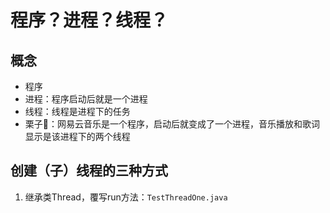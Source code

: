 # 程序？进程？线程？

## 概念

- 程序
- 进程：程序启动后就是一个进程
- 线程：线程是进程下的任务
- 栗子🌰：网易云音乐是一个程序，启动后就变成了一个进程，音乐播放和歌词显示是该进程下的两个线程

## 创建（子）线程的三种方式

1. 继承类Thread，覆写run方法：`TestThreadOne.java`